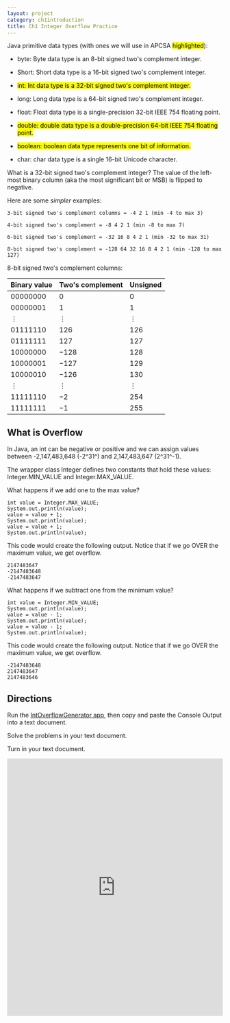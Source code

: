 ```yaml
---
layout: project
category: ch1introduction
title: Ch1 Integer Overflow Practice
---
```


Java primitive data types (with ones we will use in APCSA <mark>highlighted</mark>):

  - byte: Byte data type is an 8-bit signed two's complement integer.

  - Short: Short data type is a 16-bit signed two's complement integer.

  - <mark>int: Int data type is a 32-bit signed two's complement integer.</mark>

  - long: Long data type is a 64-bit signed two's complement integer.

  - float: Float data type is a single-precision 32-bit IEEE 754 floating point.

  - <mark>double: double data type is a double-precision 64-bit IEEE 754 floating point.</mark>

  - <mark>boolean: boolean data type represents one bit of information.</mark>

  - char: char data type is a single 16-bit Unicode character.

What is a 32-bit signed two's complement integer? The value of the left-most binary column (aka the most significant bit or MSB) is flipped to negative.

Here are some *simpler* examples:

```
3-bit signed two's complement columns = -4 2 1 (min -4 to max 3)

4-bit signed two's complement = -8 4 2 1 (min -8 to max 7)

6-bit signed two's complement = -32 16 8 4 2 1 (min -32 to max 31)

8-bit signed two's complement = -128 64 32 16 8 4 2 1 (min -128 to max 127)
```

8-bit signed two's complement columns:

|Binary value|Two's complement|Unsigned|
|--- |--- |--- |
|00000000|0|0|
|00000001|1|1|
|⋮|⋮|⋮|
|01111110|126|126|
|01111111|127|127|
|10000000|−128|128|
|10000001|−127|129|
|10000010|−126|130|
|⋮|⋮|⋮|
|11111110|−2|254|
|11111111|−1|255|


## What is Overflow

In Java, an int can be negative or positive and we can assign values between -2,147,483,648 (-2^31^) and 2,147,483,647 (2^31^-1).

The wrapper class Integer defines two constants that hold these values: Integer.MIN_VALUE and Integer.MAX_VALUE.

What happens if we add one to the max value?
```
int value = Integer.MAX_VALUE;
System.out.println(value);
value = value + 1;
System.out.println(value);
value = value + 1;
System.out.println(value);
```
This code would create the following output. Notice that if we go OVER the maximum value, we get overflow.
```
2147483647
-2147483648
-2147483647
```

What happens if we subtract one from the minimum value?
```
int value = Integer.MIN_VALUE;
System.out.println(value);
value = value - 1;
System.out.println(value);
value = value - 1;
System.out.println(value);
```
This code would create the following output. Notice that if we go OVER the maximum value, we get overflow.
```
-2147483648
2147483647
2147483646
```


## Directions

  Run the [IntOverflowGenerator app](https://repl.it/@JustinRiley1/IntOverflowGenerator#Main.java), then copy and paste the Console Output into a text document. 

  Solve the problems in your text document.

  Turn in your text document.

<iframe height="600px" width="100%" src="https://repl.it/@JustinRiley1/IntOverflowGenerator?lite=true&outputonly=1" scrolling="no" frameborder="no" allowtransparency="true" allowfullscreen="true" sandbox="allow-forms allow-pointer-lock allow-popups allow-same-origin allow-scripts allow-modals"></iframe>
